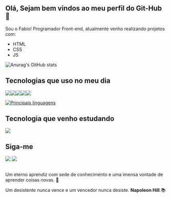 ## Olá, Sejam bem vindos ao meu perfil do Git-Hub 👋

Sou o Fabio! Programador Front-end, atualmente venho realizando projetos com:

- HTML
- CSS
- JS

![Anurag's GitHub stats](https://github-readme-stats.vercel.app/api?username=Fabiosilva112&show_icons=true&theme=radical)

## Tecnologias que uso no meu dia

<img src="https://img.shields.io/badge/HTML-239120?style=for-the-badge&logo=html5&logoColor=white"><img src="https://img.shields.io/badge/CSS3-1572B6?style=for-the-badge&logo=css3&logoColor=white"><img src="https://img.shields.io/badge/JavaScript-F7DF1E?style=for-the-badge&logo=javascript&logoColor=black"><img src="https://img.shields.io/badge/Bootstrap-563D7C?style=for-the-badge&logo=bootstrap&logoColor=white"><img src="https://img.shields.io/badge/GIT-E44C30?style=for-the-badge&logo=git&logoColor=white">

[![Principais linguagens](https://github-readme-stats.vercel.app/api/top-langs/?username=Fabiosilva112&hide_progress=false)](https://github.com/anuraghazra/github-readme-stats)

## Tecnologia que venho estudando

<img src="https://img.shields.io/badge/React-20232A?style=for-the-badge&logo=react&logoColor=61DAFB">

## Siga-me

<a href="https://www.instagram.com/fabio_silva127/"><img src="https://img.shields.io/badge/Instagram-E4405F?style=for-the-badge&logo=instagram&logoColor=white"></a> <a href="https://www.linkedin.com/in/fabio-da-silva-salustiano/"><img src="https://img.shields.io/badge/LinkedIn-0077B5?style=for-the-badge&logo=linkedin&logoColor=white"></a>
##
Um eterno aprendiz com sede de conhecimento e uma imensa vontade de aprender coisas novas. :wrench:

Um desistente nunca vence e um vencedor nunca desiste. <b>Napoleon Hill</b>.:books:


